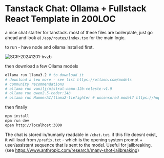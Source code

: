 # Tanstack Chat: Ollama + Fullstack React Template in  200LOC

a nice chat starter for tanstack. most of these files are boilerplate, just go ahead and look at `/app/routes/index.tsx` for the main logic.

to run - have node and ollama installed first.

![SCR-20241201-bvzb](https://github.com/user-attachments/assets/0e012118-22bc-4715-a50c-e2ccf7fe68db)

then download a few Ollama models

```bash
ollama run llama3.2 # to download it
# download a few more - see list https://ollama.com/models
# community recommendations
# ollama run vanilj/mistral-nemo-12b-celeste-v1.9
# ollama run qwen2.5-coder:14b
# ollama run HammerAI/llama2-tiefighter # uncensored model? https://huggingface.co/KoboldAI/LLaMA2-13B-Tiefighter
```

then finally

```bash
npm install
npm run dev
open http://localhost:3000
```

The chat is stored in/humanly readable in `/chat.txt`. if this file doesnt exist, it will load from `/prefix.txt` - which is the opening system prompt + user/assistant sequence that is sent to the model. Useful for jailbreaking. (see https://www.anthropic.com/research/many-shot-jailbreaking)

